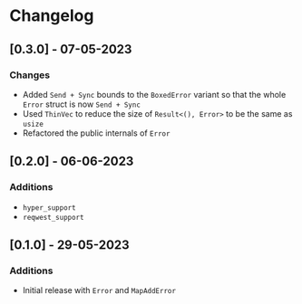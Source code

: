 # Changelog

## [0.3.0] - 07-05-2023
### Changes
 - Added  `Send + Sync` bounds to the `BoxedError` variant so that the whole `Error` struct is now `Send + Sync`
 - Used `ThinVec` to reduce the size of `Result<(), Error>` to be the same as `usize`
 - Refactored the public internals of `Error`

## [0.2.0] - 06-06-2023
### Additions
 - `hyper_support`
 - `reqwest_support`

## [0.1.0] - 29-05-2023
### Additions
 - Initial release with `Error` and `MapAddError`
